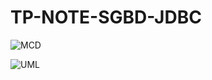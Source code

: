 # TP-NOTE-SGBD-JDBC

![MCD](https://user-images.githubusercontent.com/24569914/207687635-9c345246-9822-4605-96bf-ff953bd40846.png)





![UML](https://user-images.githubusercontent.com/24569914/207686958-8f4a8a7b-cd58-46c5-adf7-34709ae3a4e9.png)
